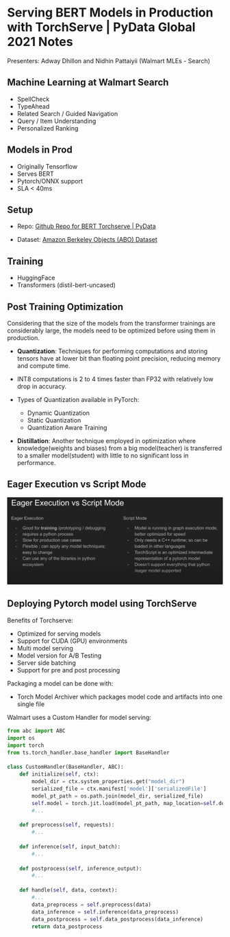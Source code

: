 # Serving BERT Models in Production with TorchServe | PyData Global 2021 Notes

Presenters: Adway Dhillon and Nidhin Pattaiyii (Walmart MLEs - Search)

## Machine Learning at Walmart Search
- SpellCheck
- TypeAhead
- Related Search / Guided Navigation
- Query / Item Understanding
- Personalized Ranking

## Models in Prod
- Originally Tensorflow
- Serves BERT
- Pytorch/ONNX support
- SLA < 40ms

## Setup
- Repo: [Github Repo for BERT Torchserve | PyData](https://bit.ly/pytorch-workshop-2021)

- Dataset: [Amazon Berkeley Objects (ABO) Dataset](https://amazon-berkeley-objects.s3.amazonaws.com/index.html)

## Training
- HuggingFace
- Transformers (distil-bert-uncased)

## Post Training Optimization
Considering that the size of the models from the transformer trainings are considerably large, the models need to be optimized before using them in production.
- **Quantization**: Techniques for performing computations and storing tensors have at lower bit than floating point precision, reducing memory and compute time.
- INT8 computations is 2 to 4 times faster than FP32 with relatively low drop in accuracy.
- Types of Quantization available in PyTorch:
    - Dynamic Quantization
    - Static Quantization
    - Quantization Aware Training

- **Distillation**: Another technique employed in optimization where knowledge(weights and biases) from a big model(teacher) is transferred to a smaller model(student) with little to no significant loss in performance.

## Eager Execution vs Script Mode
![eager execution vs script mode tabular difference](./eager-vs-script.png "eager execution vs script mode tabular difference")

## Deploying Pytorch model using TorchServe
Benefits of Torchserve:
- Optimized for serving models
- Support for CUDA (GPU) environments
- Multi model serving
- Model version for A/B Testing
- Server side batching
- Support for pre and post processing

Packaging a model can be done with:
- Torch Model Archiver which packages model code and artifacts into one single file

Walmart uses a Custom Handler for model serving:
```python
from abc import ABC
import os
import torch
from ts.torch_handler.base_handler import BaseHandler

class CustomHandler(BaseHandler, ABC):
    def initialize(self, ctx):
        model_dir = ctx.system_properties.get("model_dir")
        serialized_file = ctx.manifest['model']['serializedFile']
        model_pt_path = os.path.join(model_dir, serialized_file)
        self.model = torch.jit.load(model_pt_path, map_location=self.device)
        #...
    
    def preprocess(self, requests):
        #...

    def inference(self, input_batch):
        #...

    def postprocess(self, inference_output):
        #...

    def handle(self, data, context):
        #...
        data_preprocess = self.preprocess(data)
        data_inference = self.inference(data_preprocess)
        data_postprocess = self.data_postprocess(data_inference)
        return data_postprocess
```
